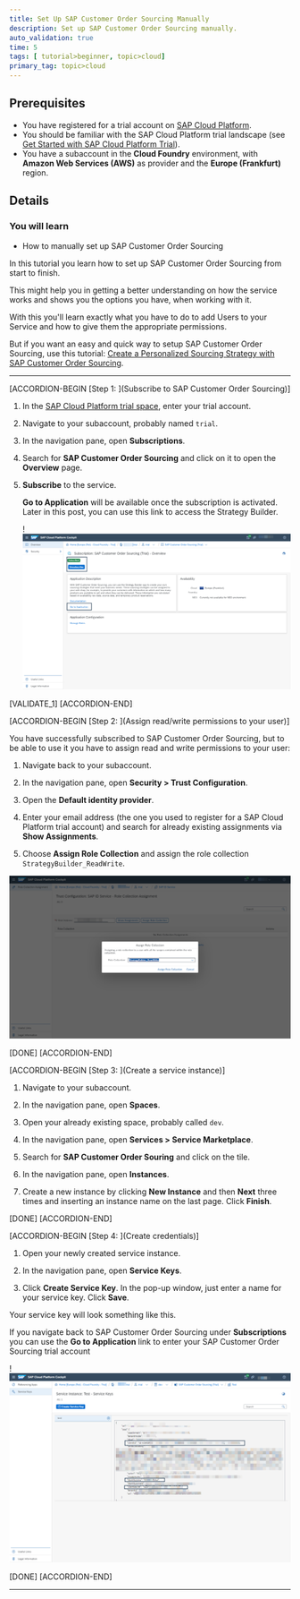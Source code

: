 ```yaml
---
title: Set Up SAP Customer Order Sourcing Manually
description: Set up SAP Customer Order Sourcing manually.
auto_validation: true
time: 5
tags: [ tutorial>beginner, topic>cloud]
primary_tag: topic>cloud
---
```


## Prerequisites
- You have registered for a trial account on [SAP Cloud Platform](https://cloudplatform.sap.com/index.html).
- You should be familiar with the SAP Cloud Platform trial landscape (see [Get Started with SAP Cloud Platform Trial](cp-trial-quick-onboarding)).
- You have a subaccount in the **Cloud Foundry** environment, with **Amazon Web Services (AWS)** as provider and the **Europe (Frankfurt)** region.

## Details
### You will learn
  - How to manually set up SAP Customer Order Sourcing

In this tutorial you learn how to set up SAP Customer Order Sourcing from start to finish.

This might help you in getting a better understanding on how the service works and shows you the options you have, when working with it.

With this you'll learn exactly what you have to do to add Users to your Service and how to give them the appropriate permissions.

But if you want an easy and quick way to setup SAP Customer Order Sourcing, use this tutorial: [Create a Personalized Sourcing Strategy with SAP Customer Order Sourcing](cos-getting-started-trial).

---

[ACCORDION-BEGIN [Step 1: ](Subscribe to SAP Customer Order Sourcing)]


1. In the [SAP Cloud Platform trial space](https://account.hanatrial.ondemand.com), enter your trial account.

2. Navigate to your subaccount, probably named `trial`.

3. In the navigation pane, open **Subscriptions**.

4. Search for **SAP Customer Order Sourcing** and click on it to open the **Overview** page.

5. **Subscribe** to the service.

    **Go to Application** will be available once the subscription is activated. Later in this post, you can use this link to access the Strategy Builder.

    !![Subscribe to SAP Customer Order Sourcing](SubscribeToCustomerOrderSourcing.png)

[VALIDATE_1]
[ACCORDION-END]


[ACCORDION-BEGIN [Step 2: ](Assign read/write permissions to your user)]

You have successfully subscribed to SAP Customer Order Sourcing, but to be able to use it you have to assign read and write permissions to your user:

1. Navigate back to your subaccount.

2. In the navigation pane, open **Security > Trust Configuration**.

3. Open the **Default identity provider**.

4. Enter your email address (the one you used to register for a SAP Cloud Platform trial account) and search for already existing assignments via **Show Assignments**.

5. Choose **Assign Role Collection** and assign the role collection `StrategyBuilder_ReadWrite`.

![Trust Configuration](TrustConfiguration.png)

[DONE]
[ACCORDION-END]

[ACCORDION-BEGIN [Step 3: ](Create a service instance)]

1. Navigate to your subaccount.

2. In the navigation pane, open **Spaces**.

3. Open your already existing space, probably called `dev`.

4. In the navigation pane, open **Services > Service Marketplace**.

5. Search for **SAP Customer Order Souring** and click on the tile.

6. In the navigation pane, open **Instances**.

7. Create a new instance by clicking **New Instance** and then **Next** three times and inserting an instance name on the last page. Click **Finish**.

[DONE]
[ACCORDION-END]

[ACCORDION-BEGIN [Step 4: ](Create credentials)]

1. Open your newly created service instance.

2. In the navigation pane, open **Service Keys**.

3. Click **Create Service Key**. In the pop-up window, just enter a name for your service key. Click **Save**.

Your service key will look something like this.

If you navigate back to SAP Customer Order Sourcing under **Subscriptions** you can use the **Go to Application** link to enter your SAP Customer Order Sourcing trial account

!![Service Key](ServiceKey.png)

[DONE]
[ACCORDION-END]


---
